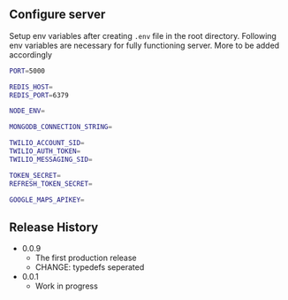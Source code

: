 ## Configure server

Setup env variables after creating `.env` file in the root directory. Following env variables are necessary for fully functioning server. More to be added accordingly

```sh
PORT=5000

REDIS_HOST=
REDIS_PORT=6379

NODE_ENV=

MONGODB_CONNECTION_STRING=

TWILIO_ACCOUNT_SID=
TWILIO_AUTH_TOKEN=
TWILIO_MESSAGING_SID=

TOKEN_SECRET=
REFRESH_TOKEN_SECRET=

GOOGLE_MAPS_APIKEY=
```

## Release History

- 0.0.9
  - The first production release
  - CHANGE: typedefs seperated
- 0.0.1
  - Work in progress
